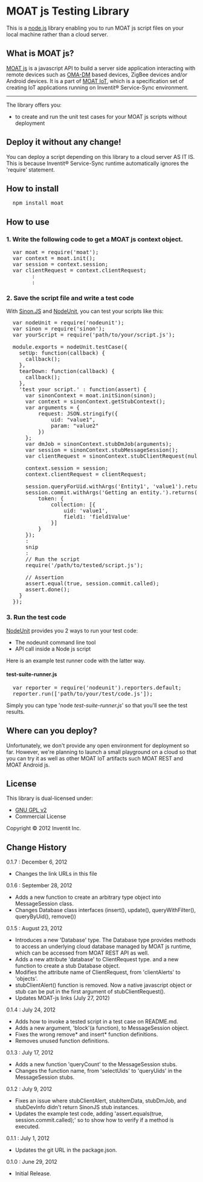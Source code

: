 MOAT js Testing Library
===

This is a [node.js](http://node.js) library enabling you to run MOAT js script files on your local machine rather than a cloud server.

## What is MOAT js?
[MOAT js](http://dev.yourinventit.com/guides/moat-iot/moat-js) is a javascript API to build a server side application interacting with remote devices such as [OMA-DM](http://en.wikipedia.org/wiki/OMA_Device_Management) based devices, ZigBee devices and/or Android devices.
It is a part of [MOAT IoT](http://dev.yourinventit.com/guides/moat-iot), which is a specification set of creating IoT applications running on Inventit® Service-Sync environment.

*****
The library offers you:

* to create and run the unit test cases for your MOAT js scripts without deployment

## Deploy it without any change!
You can deploy a script depending on this library to a cloud server AS IT IS.
This is because Inventit® Service-Sync runtime automatically ignores the 'require' statement.

## How to install

<pre>
  npm install moat
</pre>

## How to use

### 1. Write the following code to get a MOAT js context object.
<pre>
  var moat = require('moat');
  var context = moat.init();
  var session = context.session;
  var clientRequest = context.clientRequest;
        :
        :
</pre>

### 2. Save the script file and write a test code

With [Sinon.JS](http://sinonjs.org/) and [NodeUnit](https://github.com/caolan/nodeunit), you can test your scripts like this:
<pre>
  var nodeUnit = require('nodeunit');
  var sinon = require('sinon');
  var yourScript = require('path/to/your/script.js');

  module.exports = nodeUnit.testCase({
    setUp: function(callback) {
      callback();
    },
    tearDown: function(callback) {
      callback();
    },
    'test your script.' : function(assert) {
      var sinonContext = moat.initSinon(sinon);
      var context = sinonContext.getStubContext();
      var arguments = {
          request: JSON.stringify({
              uid: "value1",
              param: "value2"
          })
      };
      var dmJob = sinonContext.stubDmJob(arguments);
      var session = sinonContext.stubMessageSession();
      var clientRequest = sinonContext.stubClientRequest(null, null, dmJob);

      context.session = session;
      context.clientRequest = clientRequest;

      session.queryForUid.withArgs('Entity1', 'value1').returns('token');
      session.commit.withArgs('Getting an entity.').returns({
          token: {
              collection: [{
                  uid: 'value1',
                  field1: 'field1Value'
              }]
          }
      });
      :
      snip
      :
      // Run the script
      require('/path/to/tested/script.js');

      // Assertion
      assert.equal(true, session.commit.called);
      assert.done();
    }
  });
</pre>


### 3. Run the test code

[NodeUnit](https://github.com/caolan/nodeunit) provides you 2 ways to run your test code:

* The nodeunit command line tool
* API call inside a Node js script

Here is an example test runner code with the latter way.

#### test-suite-runner.js
<pre>
  var reporter = require('nodeunit').reporters.default;
  reporter.run(['path/to/your/test/code.js']);
</pre>

Simply you can type 'node *test-suite-runner.js*' so that you'll see the test results.

## Where can you deploy?

Unfortunately, we don't provide any open environment for deployment so far.
However, we're planning to launch a small playground on a cloud so that you can try it as well as other MOAT IoT artifacts such MOAT REST and MOAT Android js.

## License

This library is dual-licensed under:

* [GNU GPL v2](http://www.gnu.org/licenses/gpl-2.0.txt)
* Commercial License

Copyright © 2012 Inventit Inc.

## Change History

0.1.7 : December 6, 2012
* Changes the link URLs in this file
 
0.1.6 : September 28, 2012
* Adds a new function to create an arbitrary type object into MessageSession class.
* Changes Database class interfaces (insert(), update(), queryWithFilter(), queryByUid(), remove())

0.1.5 : August 23, 2012
* Introduces a new 'Database' type. The Database type provides methods to access an underlying cloud database managed by MOAT js runtime, which can be accessed from MOAT REST API as well.
* Adds a new attribute 'database' to ClientRequest type. and a new function to create a stub Database object.
* Modifies the attribute name of ClientRequest, from 'clientAlerts' to 'objects'.
* stubClientAlert() function is removed. Now a native javascript object or stub can be put in the first argument of stubClientRequest().
* Updates MOAT-js links (July 27, 2012)

0.1.4 : July 24, 2012
* Adds how to invoke a tested script in a test case on README.md.
* Adds a new argument, 'block'(a function), to MessageSession object.
* Fixes the wrong remove* and insert* function definitions.
* Removes unused function definitions.

0.1.3 : July 17, 2012
* Adds a new function 'queryCount' to the MessageSession stubs.
* Changes the function name, from 'selectUids' to 'queryUids' in the MessageSession stubs.

0.1.2 : July 9, 2012
* Fixes an issue where stubClientAlert, stubItemData, stubDmJob, and stubDevInfo didn't return SinonJS stub instances.
* Updates the example test code, adding 'assert.equals(true, session.commit.called);' so to show how to verify if a method is executed.

0.1.1 : July 1, 2012
* Updates the git URL in the package.json.

0.1.0 : June 29, 2012
* Initial Release.
